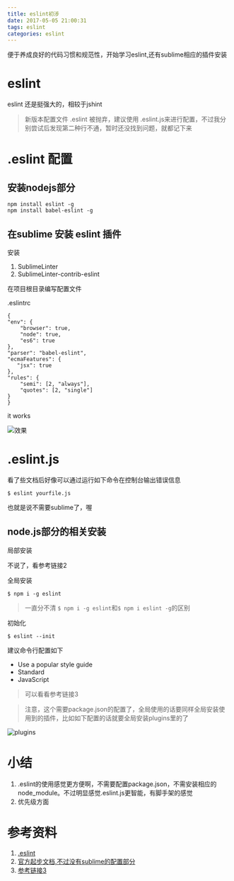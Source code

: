 ```yaml
---
title: eslint初涉
date: 2017-05-05 21:00:31
tags: eslint
categories: eslint
---
```


便于养成良好的代码习惯和规范性，开始学习eslint,还有sublime相应的插件安装

<!--more-->

# eslint #

eslint 还是挺强大的，相较于jshint

>新版本配置文件 .eslint 被抛弃，建议使用 .eslint.js来进行配置，不过我分别尝试后发现第二种行不通，暂时还没找到问题，就都记下来

# .eslint 配置 #

## 安装nodejs部分 ##

    npm install eslint -g
    npm install babel-eslint -g

## 在sublime 安装 eslint 插件 ##

安装

1. SublimeLinter
2. SublimeLinter-contrib-eslint

在项目根目录编写配置文件

.eslintrc

    {
    "env": {
        "browser": true,
        "node": true,
        "es6": true
    },
    "parser": "babel-eslint",
    "ecmaFeatures": {
       "jsx": true
    },
    "rules": {
        "semi": [2, "always"],
        "quotes": [2, "single"]
    }
    }

it works

![效果](http://i.imgur.com/gXpuFcw.png)

# .eslint.js #

看了些文档后好像可以通过运行如下命令在控制台输出错误信息

    $ eslint yourfile.js
也就是说不需要sublime了，喔

## node.js部分的相关安装 ##

局部安装

不说了，看参考链接2

全局安装

    $ npm i -g eslint
>一直分不清 `$ npm i -g eslint`和`$ npm i eslint -g`的区别

初始化

    $ eslint --init

建议命令行配置如下

* Use a popular style guide
* Standard
* JavaScript

>可以看看参考链接3

>注意，这个需要package.json的配置了，全局使用的话要同样全局安装使用到的插件，比如如下配置的话就要全局安装plugins里的了

![plugins](http://i.imgur.com/4l6XQ0o.png)

# 小结 #

1. .eslint的使用感觉更方便啊，不需要配置package.json，不需安装相应的node_module。不过明显感觉.eslint.js更智能，有脚手架的感觉
2. 优先级方面

# 参考资料 #
1. [.eslint](http://blog.csdn.net/binjly/article/details/49926001)
2. [官方起步文档,不过没有sublime的配置部分](http://eslint.org/docs/user-guide/getting-started)
3. [参考链接3](http://www.jianshu.com/p/e826e13c67ec)
